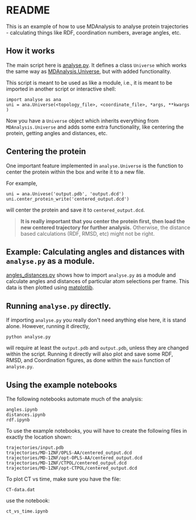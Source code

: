 # README 

This is an example of how to use MDAnalysis to analyse protein trajectories - 
calculating things like RDF, coordination numbers, average angles, etc. 

## How it works

The main script here is [analyse.py](https://github.com/shudipto-amin/md_trajectory_analysis/blob/master/analyse.py). 
It defines a class `Universe` which works the same way as 
[MDAnalysis.Universe](https://userguide.mdanalysis.org/stable/universe.html),
but with added functionality.

This script is meant to be used as like a module,
i.e., it is meant to be imported in another script or interactive shell:

```
import analyse as ana
uni = ana.Universe(<topology_file>, <coordinate_file>, *args, **kwargs )
```

Now you have a `Universe` object
which inherits everything from `MDAnalysis.Universe`
and adds some extra functionality, like centering the protein,
getting angles and distances, etc.

## Centering the protein

One important feature implemented in `analyse.Universe`
is the function to center the protein within the box
and write it to a new file. 

For example,
```
uni = ana.Univese('output.pdb', 'output.dcd')
uni.center_protein_write('centered_output.dcd')
```
will  center the protein and save it to `centered_output.dcd`.

> __It is really important that you center the protein first,
> then load the new centered trajectory for further analysis.__
> Otherwise, the distance based calculations (RDF, RMSD, etc) might 
> not be right.

## Example: Calculating angles and distances with `analyse.py` as a module.

[angles_distances.py](https://github.com/shudipto-amin/md_trajectory_analysis/blob/master/angles_distances.py)
shows how to import `analyse.py` as a module 
and calculate angles and distances of particular atom selections per frame.
This data is then plotted using [matplotlib](https://matplotlib.org/).

## Running `analyse.py` directly.

If importing `analyse.py` you really don't need anything else here, it is stand alone. 
However, running it directly,
```
python analyse.py
```
will require at least the `output.pdb` and `output.pdb`,
unless they are changed within the script. 
Running it directly will also plot and save some RDF, RMSD, and Coordination
figures, as done within the `main` function of `analyse.py`.

## Using the example notebooks
The following notebooks automate much of the analysis:
```
angles.ipynb
distances.ipynb
rdf.ipynb
```
To use the example notebooks, you will have to create the following files in exactly the location shown:
```
trajectories/input.pdb
trajectories/MD-1ZNF/OPLS-AA/centered_output.dcd
trajectories/MD-1ZNF/opt-OPLS-AA/centered_output.dcd
trajectories/MD-1ZNF/CTPOL/centered_output.dcd
trajectories/MD-1ZNF/opt-CTPOL/centered_output.dcd
```
To plot CT vs time, make sure you have the file:
```
CT-data.dat
```

use the notebook:
```
ct_vs_time.ipynb
```
